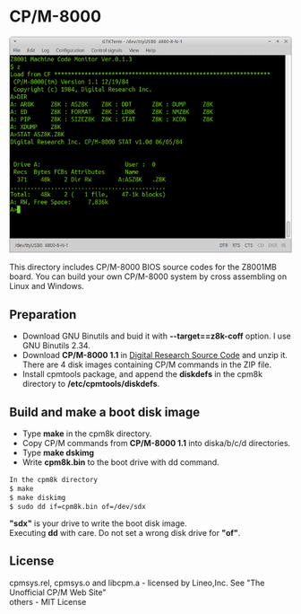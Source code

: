 # CP/M-8000

![CPM8k](./cpm8k-1.png)

This directory includes CP/M-8000 BIOS source codes for the Z8001MB board. You can build your own CP/M-8000 system by cross assembling on Linux and Windows. 

## Preparation
* Download GNU Binutils and buid it with **--target==z8k-coff** option. I use GNU Binutils 2.34.
* Download **CP/M-8000 1.1** in [Digital Research Source Code](http://www.cpm.z80.de/source.html) and unzip it. There are 4 disk images containing CP/M commands in the ZIP file.   
* Install cpmtools package, and append the **diskdefs** in the cpm8k directory to **/etc/cpmtools/diskdefs**. 

## Build and make a boot disk image
* Type **make** in the cpm8k directory.
* Copy CP/M commands from **CP/M-8000 1.1** into diska/b/c/d directories.
* Type **make dskimg**
* Write **cpm8k.bin** to the boot drive with dd command.
 
```
In the cpm8k directory
$ make 
$ make diskimg
$ sudo dd if=cpm8k.bin of=/dev/sdx 
``` 
**"sdx"** is your drive to write the boot disk image.  
Executing **dd** with care. Do not set a wrong disk drive for **"of"**.    

## License
cpmsys.rel, cpmsys.o and libcpm.a - licensed by Lineo,Inc. See "The Unofficial CP/M Web Site"   
others - MIT License
